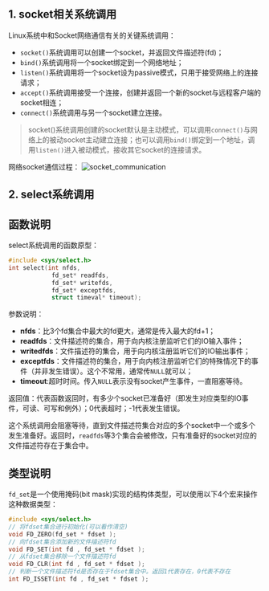## 1. socket相关系统调用 ##

Linux系统中和Socket网络通信有关的关键系统调用：
- `socket()`系统调用可以创建一个socket，并返回文件描述符(fd)；
- `bind()`系统调用将一个socket绑定到一个网络地址；
- `listen()`系统调用将一个socket设为passive模式，只用于接受网络上的连接请求；
- `accept()`系统调用接受一个连接，创建并返回一个新的socket与远程客户端的socket相连；
- `connect()`系统调用与另一个socket建立连接。

> socket()系统调用创建的socket默认是主动模式，可以调用`connect()`与网络上的被动socket主动建立连接；也可以调用`bind()`绑定到一个地址，调用`listen()`进入被动模式，接收其它socket的连接请求。

网络socket通信过程：
![socket_communication](https://raw.githubusercontent.com/Zhan-Jie/Zhan-Jie.github.io/master/images/socket_communication.png)

## 2. select系统调用 ##

## 函数说明 ##

select系统调用的函数原型：
```c
#include <sys/select.h>
int select(int nfds, 
            fd_set* readfds,
            fd_set* writefds,
            fd_set* exceptfds,
            struct timeval* timeout);
```
参数说明：
- **nfds**：比3个fd集合中最大的fd更大，通常是传入最大的fd+1；
- **readfds**：文件描述符的集合，用于向内核注册监听它们的IO输入事件；
- **writedfds**：文件描述符的集合，用于向内核注册监听它们的IO输出事件；
- **exceptfds**：文件描述符的集合，用于向内核注册监听它们的特殊情况下的事件（并非发生错误）。这个不常用，通常传`NULL`就可以；
- **timeout**:超时时间。传入`NULL`表示没有socket产生事件，一直阻塞等待。

返回值：代表函数返回时，有多少个socket已准备好（即发生对应类型的IO事件，可读、可写和例外）；0代表超时；-1代表发生错误。

这个系统调用会阻塞等待，直到文件描述符集合对应的多个socket中一个或多个发生准备好。返回时，`readfds`等3个集合会被修改，只有准备好的socket对应的文件描述符存在于集合中。

## 类型说明 ##

`fd_set`是一个使用掩码(bit mask)实现的结构体类型，可以使用以下4个宏来操作这种数据类型：
```c
#include <sys/select.h>
// 将fdset集合进行初始化(可以看作清空)
void FD_ZERO(fd_set * fdset );
// 向fdset集合添加新的文件描述符fd
void FD_SET(int fd , fd_set * fdset );
// 从fdset集合移除一个文件描述符fd
void FD_CLR(int fd , fd_set * fdset );
// 判断一个文件描述符fd是否存在于fdset集合中。返回1代表存在，0代表不存在
int FD_ISSET(int fd , fd_set * fdset );
```

